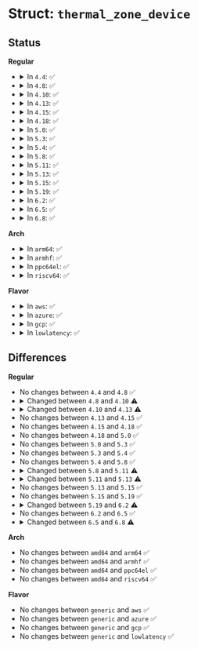 # Struct: <code>thermal_zone_device</code>

## Status
<b>Regular</b>
<ul>
<li>
<details>
<summary>In <code>4.4</code>: ✅</summary>

```c
struct thermal_zone_device {
    int id;
    char type[20];
    struct device device;
    struct thermal_attr *trip_temp_attrs;
    struct thermal_attr *trip_type_attrs;
    struct thermal_attr *trip_hyst_attrs;
    void *devdata;
    int trips;
    long unsigned int trips_disabled;
    int passive_delay;
    int polling_delay;
    int temperature;
    int last_temperature;
    int emul_temperature;
    int passive;
    unsigned int forced_passive;
    atomic_t need_update;
    struct thermal_zone_device_ops *ops;
    struct thermal_zone_params *tzp;
    struct thermal_governor *governor;
    void *governor_data;
    struct list_head thermal_instances;
    struct idr idr;
    struct mutex lock;
    struct list_head node;
    struct delayed_work poll_queue;
};
```
</details>
</li>
<li>
<details>
<summary>In <code>4.8</code>: ✅</summary>

```c
struct thermal_zone_device {
    int id;
    char type[20];
    struct device device;
    struct thermal_attr *trip_temp_attrs;
    struct thermal_attr *trip_type_attrs;
    struct thermal_attr *trip_hyst_attrs;
    void *devdata;
    int trips;
    long unsigned int trips_disabled;
    int passive_delay;
    int polling_delay;
    int temperature;
    int last_temperature;
    int emul_temperature;
    int passive;
    unsigned int forced_passive;
    atomic_t need_update;
    struct thermal_zone_device_ops *ops;
    struct thermal_zone_params *tzp;
    struct thermal_governor *governor;
    void *governor_data;
    struct list_head thermal_instances;
    struct idr idr;
    struct mutex lock;
    struct list_head node;
    struct delayed_work poll_queue;
};
```
</details>
</li>
<li>
<details>
<summary>In <code>4.10</code>: ✅</summary>

```c
struct thermal_zone_device {
    int id;
    char type[20];
    struct device device;
    struct attribute_group trips_attribute_group;
    struct thermal_attr *trip_temp_attrs;
    struct thermal_attr *trip_type_attrs;
    struct thermal_attr *trip_hyst_attrs;
    void *devdata;
    int trips;
    long unsigned int trips_disabled;
    int passive_delay;
    int polling_delay;
    int temperature;
    int last_temperature;
    int emul_temperature;
    int passive;
    int prev_low_trip;
    int prev_high_trip;
    unsigned int forced_passive;
    atomic_t need_update;
    struct thermal_zone_device_ops *ops;
    struct thermal_zone_params *tzp;
    struct thermal_governor *governor;
    void *governor_data;
    struct list_head thermal_instances;
    struct idr idr;
    struct mutex lock;
    struct list_head node;
    struct delayed_work poll_queue;
    enum thermal_notify_event notify_event;
};
```
</details>
</li>
<li>
<details>
<summary>In <code>4.13</code>: ✅</summary>

```c
struct thermal_zone_device {
    int id;
    char type[20];
    struct device device;
    struct attribute_group trips_attribute_group;
    struct thermal_attr *trip_temp_attrs;
    struct thermal_attr *trip_type_attrs;
    struct thermal_attr *trip_hyst_attrs;
    void *devdata;
    int trips;
    long unsigned int trips_disabled;
    int passive_delay;
    int polling_delay;
    int temperature;
    int last_temperature;
    int emul_temperature;
    int passive;
    int prev_low_trip;
    int prev_high_trip;
    unsigned int forced_passive;
    atomic_t need_update;
    struct thermal_zone_device_ops *ops;
    struct thermal_zone_params *tzp;
    struct thermal_governor *governor;
    void *governor_data;
    struct list_head thermal_instances;
    struct ida ida;
    struct mutex lock;
    struct list_head node;
    struct delayed_work poll_queue;
    enum thermal_notify_event notify_event;
};
```
</details>
</li>
<li>
<details>
<summary>In <code>4.15</code>: ✅</summary>

```c
struct thermal_zone_device {
    int id;
    char type[20];
    struct device device;
    struct attribute_group trips_attribute_group;
    struct thermal_attr *trip_temp_attrs;
    struct thermal_attr *trip_type_attrs;
    struct thermal_attr *trip_hyst_attrs;
    void *devdata;
    int trips;
    long unsigned int trips_disabled;
    int passive_delay;
    int polling_delay;
    int temperature;
    int last_temperature;
    int emul_temperature;
    int passive;
    int prev_low_trip;
    int prev_high_trip;
    unsigned int forced_passive;
    atomic_t need_update;
    struct thermal_zone_device_ops *ops;
    struct thermal_zone_params *tzp;
    struct thermal_governor *governor;
    void *governor_data;
    struct list_head thermal_instances;
    struct ida ida;
    struct mutex lock;
    struct list_head node;
    struct delayed_work poll_queue;
    enum thermal_notify_event notify_event;
};
```
</details>
</li>
<li>
<details>
<summary>In <code>4.18</code>: ✅</summary>

```c
struct thermal_zone_device {
    int id;
    char type[20];
    struct device device;
    struct attribute_group trips_attribute_group;
    struct thermal_attr *trip_temp_attrs;
    struct thermal_attr *trip_type_attrs;
    struct thermal_attr *trip_hyst_attrs;
    void *devdata;
    int trips;
    long unsigned int trips_disabled;
    int passive_delay;
    int polling_delay;
    int temperature;
    int last_temperature;
    int emul_temperature;
    int passive;
    int prev_low_trip;
    int prev_high_trip;
    unsigned int forced_passive;
    atomic_t need_update;
    struct thermal_zone_device_ops *ops;
    struct thermal_zone_params *tzp;
    struct thermal_governor *governor;
    void *governor_data;
    struct list_head thermal_instances;
    struct ida ida;
    struct mutex lock;
    struct list_head node;
    struct delayed_work poll_queue;
    enum thermal_notify_event notify_event;
};
```
</details>
</li>
<li>
<details>
<summary>In <code>5.0</code>: ✅</summary>

```c
struct thermal_zone_device {
    int id;
    char type[20];
    struct device device;
    struct attribute_group trips_attribute_group;
    struct thermal_attr *trip_temp_attrs;
    struct thermal_attr *trip_type_attrs;
    struct thermal_attr *trip_hyst_attrs;
    void *devdata;
    int trips;
    long unsigned int trips_disabled;
    int passive_delay;
    int polling_delay;
    int temperature;
    int last_temperature;
    int emul_temperature;
    int passive;
    int prev_low_trip;
    int prev_high_trip;
    unsigned int forced_passive;
    atomic_t need_update;
    struct thermal_zone_device_ops *ops;
    struct thermal_zone_params *tzp;
    struct thermal_governor *governor;
    void *governor_data;
    struct list_head thermal_instances;
    struct ida ida;
    struct mutex lock;
    struct list_head node;
    struct delayed_work poll_queue;
    enum thermal_notify_event notify_event;
};
```
</details>
</li>
<li>
<details>
<summary>In <code>5.3</code>: ✅</summary>

```c
struct thermal_zone_device {
    int id;
    char type[20];
    struct device device;
    struct attribute_group trips_attribute_group;
    struct thermal_attr *trip_temp_attrs;
    struct thermal_attr *trip_type_attrs;
    struct thermal_attr *trip_hyst_attrs;
    void *devdata;
    int trips;
    long unsigned int trips_disabled;
    int passive_delay;
    int polling_delay;
    int temperature;
    int last_temperature;
    int emul_temperature;
    int passive;
    int prev_low_trip;
    int prev_high_trip;
    unsigned int forced_passive;
    atomic_t need_update;
    struct thermal_zone_device_ops *ops;
    struct thermal_zone_params *tzp;
    struct thermal_governor *governor;
    void *governor_data;
    struct list_head thermal_instances;
    struct ida ida;
    struct mutex lock;
    struct list_head node;
    struct delayed_work poll_queue;
    enum thermal_notify_event notify_event;
};
```
</details>
</li>
<li>
<details>
<summary>In <code>5.4</code>: ✅</summary>

```c
struct thermal_zone_device {
    int id;
    char type[20];
    struct device device;
    struct attribute_group trips_attribute_group;
    struct thermal_attr *trip_temp_attrs;
    struct thermal_attr *trip_type_attrs;
    struct thermal_attr *trip_hyst_attrs;
    void *devdata;
    int trips;
    long unsigned int trips_disabled;
    int passive_delay;
    int polling_delay;
    int temperature;
    int last_temperature;
    int emul_temperature;
    int passive;
    int prev_low_trip;
    int prev_high_trip;
    unsigned int forced_passive;
    atomic_t need_update;
    struct thermal_zone_device_ops *ops;
    struct thermal_zone_params *tzp;
    struct thermal_governor *governor;
    void *governor_data;
    struct list_head thermal_instances;
    struct ida ida;
    struct mutex lock;
    struct list_head node;
    struct delayed_work poll_queue;
    enum thermal_notify_event notify_event;
};
```
</details>
</li>
<li>
<details>
<summary>In <code>5.8</code>: ✅</summary>

```c
struct thermal_zone_device {
    int id;
    char type[20];
    struct device device;
    struct attribute_group trips_attribute_group;
    struct thermal_attr *trip_temp_attrs;
    struct thermal_attr *trip_type_attrs;
    struct thermal_attr *trip_hyst_attrs;
    void *devdata;
    int trips;
    long unsigned int trips_disabled;
    int passive_delay;
    int polling_delay;
    int temperature;
    int last_temperature;
    int emul_temperature;
    int passive;
    int prev_low_trip;
    int prev_high_trip;
    unsigned int forced_passive;
    atomic_t need_update;
    struct thermal_zone_device_ops *ops;
    struct thermal_zone_params *tzp;
    struct thermal_governor *governor;
    void *governor_data;
    struct list_head thermal_instances;
    struct ida ida;
    struct mutex lock;
    struct list_head node;
    struct delayed_work poll_queue;
    enum thermal_notify_event notify_event;
};
```
</details>
</li>
<li>
<details>
<summary>In <code>5.11</code>: ✅</summary>

```c
struct thermal_zone_device {
    int id;
    char type[20];
    struct device device;
    struct attribute_group trips_attribute_group;
    struct thermal_attr *trip_temp_attrs;
    struct thermal_attr *trip_type_attrs;
    struct thermal_attr *trip_hyst_attrs;
    enum thermal_device_mode mode;
    void *devdata;
    int trips;
    long unsigned int trips_disabled;
    int passive_delay;
    int polling_delay;
    int temperature;
    int last_temperature;
    int emul_temperature;
    int passive;
    int prev_low_trip;
    int prev_high_trip;
    unsigned int forced_passive;
    atomic_t need_update;
    struct thermal_zone_device_ops *ops;
    struct thermal_zone_params *tzp;
    struct thermal_governor *governor;
    void *governor_data;
    struct list_head thermal_instances;
    struct ida ida;
    struct mutex lock;
    struct list_head node;
    struct delayed_work poll_queue;
    enum thermal_notify_event notify_event;
};
```
</details>
</li>
<li>
<details>
<summary>In <code>5.13</code>: ✅</summary>

```c
struct thermal_zone_device {
    int id;
    char type[20];
    struct device device;
    struct attribute_group trips_attribute_group;
    struct thermal_attr *trip_temp_attrs;
    struct thermal_attr *trip_type_attrs;
    struct thermal_attr *trip_hyst_attrs;
    enum thermal_device_mode mode;
    void *devdata;
    int trips;
    long unsigned int trips_disabled;
    long unsigned int passive_delay_jiffies;
    long unsigned int polling_delay_jiffies;
    int temperature;
    int last_temperature;
    int emul_temperature;
    int passive;
    int prev_low_trip;
    int prev_high_trip;
    atomic_t need_update;
    struct thermal_zone_device_ops *ops;
    struct thermal_zone_params *tzp;
    struct thermal_governor *governor;
    void *governor_data;
    struct list_head thermal_instances;
    struct ida ida;
    struct mutex lock;
    struct list_head node;
    struct delayed_work poll_queue;
    enum thermal_notify_event notify_event;
};
```
</details>
</li>
<li>
<details>
<summary>In <code>5.15</code>: ✅</summary>

```c
struct thermal_zone_device {
    int id;
    char type[20];
    struct device device;
    struct attribute_group trips_attribute_group;
    struct thermal_attr *trip_temp_attrs;
    struct thermal_attr *trip_type_attrs;
    struct thermal_attr *trip_hyst_attrs;
    enum thermal_device_mode mode;
    void *devdata;
    int trips;
    long unsigned int trips_disabled;
    long unsigned int passive_delay_jiffies;
    long unsigned int polling_delay_jiffies;
    int temperature;
    int last_temperature;
    int emul_temperature;
    int passive;
    int prev_low_trip;
    int prev_high_trip;
    atomic_t need_update;
    struct thermal_zone_device_ops *ops;
    struct thermal_zone_params *tzp;
    struct thermal_governor *governor;
    void *governor_data;
    struct list_head thermal_instances;
    struct ida ida;
    struct mutex lock;
    struct list_head node;
    struct delayed_work poll_queue;
    enum thermal_notify_event notify_event;
};
```
</details>
</li>
<li>
<details>
<summary>In <code>5.19</code>: ✅</summary>

```c
struct thermal_zone_device {
    int id;
    char type[20];
    struct device device;
    struct attribute_group trips_attribute_group;
    struct thermal_attr *trip_temp_attrs;
    struct thermal_attr *trip_type_attrs;
    struct thermal_attr *trip_hyst_attrs;
    enum thermal_device_mode mode;
    void *devdata;
    int trips;
    long unsigned int trips_disabled;
    long unsigned int passive_delay_jiffies;
    long unsigned int polling_delay_jiffies;
    int temperature;
    int last_temperature;
    int emul_temperature;
    int passive;
    int prev_low_trip;
    int prev_high_trip;
    atomic_t need_update;
    struct thermal_zone_device_ops *ops;
    struct thermal_zone_params *tzp;
    struct thermal_governor *governor;
    void *governor_data;
    struct list_head thermal_instances;
    struct ida ida;
    struct mutex lock;
    struct list_head node;
    struct delayed_work poll_queue;
    enum thermal_notify_event notify_event;
};
```
</details>
</li>
<li>
<details>
<summary>In <code>6.2</code>: ✅</summary>

```c
struct thermal_zone_device {
    int id;
    char type[20];
    struct device device;
    struct attribute_group trips_attribute_group;
    struct thermal_attr *trip_temp_attrs;
    struct thermal_attr *trip_type_attrs;
    struct thermal_attr *trip_hyst_attrs;
    enum thermal_device_mode mode;
    void *devdata;
    struct thermal_trip *trips;
    int num_trips;
    long unsigned int trips_disabled;
    long unsigned int passive_delay_jiffies;
    long unsigned int polling_delay_jiffies;
    int temperature;
    int last_temperature;
    int emul_temperature;
    int passive;
    int prev_low_trip;
    int prev_high_trip;
    atomic_t need_update;
    struct thermal_zone_device_ops *ops;
    struct thermal_zone_params *tzp;
    struct thermal_governor *governor;
    void *governor_data;
    struct list_head thermal_instances;
    struct ida ida;
    struct mutex lock;
    struct list_head node;
    struct delayed_work poll_queue;
    enum thermal_notify_event notify_event;
};
```
</details>
</li>
<li>
<details>
<summary>In <code>6.5</code>: ✅</summary>

```c
struct thermal_zone_device {
    int id;
    char type[20];
    struct device device;
    struct attribute_group trips_attribute_group;
    struct thermal_attr *trip_temp_attrs;
    struct thermal_attr *trip_type_attrs;
    struct thermal_attr *trip_hyst_attrs;
    enum thermal_device_mode mode;
    void *devdata;
    struct thermal_trip *trips;
    int num_trips;
    long unsigned int trips_disabled;
    long unsigned int passive_delay_jiffies;
    long unsigned int polling_delay_jiffies;
    int temperature;
    int last_temperature;
    int emul_temperature;
    int passive;
    int prev_low_trip;
    int prev_high_trip;
    atomic_t need_update;
    struct thermal_zone_device_ops *ops;
    struct thermal_zone_params *tzp;
    struct thermal_governor *governor;
    void *governor_data;
    struct list_head thermal_instances;
    struct ida ida;
    struct mutex lock;
    struct list_head node;
    struct delayed_work poll_queue;
    enum thermal_notify_event notify_event;
};
```
</details>
</li>
<li>
<details>
<summary>In <code>6.8</code>: ✅</summary>

```c
struct thermal_zone_device {
    int id;
    char type[20];
    struct device device;
    struct completion removal;
    struct attribute_group trips_attribute_group;
    struct thermal_attr *trip_temp_attrs;
    struct thermal_attr *trip_type_attrs;
    struct thermal_attr *trip_hyst_attrs;
    enum thermal_device_mode mode;
    void *devdata;
    struct thermal_trip *trips;
    int num_trips;
    long unsigned int passive_delay_jiffies;
    long unsigned int polling_delay_jiffies;
    int temperature;
    int last_temperature;
    int emul_temperature;
    int passive;
    int prev_low_trip;
    int prev_high_trip;
    atomic_t need_update;
    struct thermal_zone_device_ops *ops;
    struct thermal_zone_params *tzp;
    struct thermal_governor *governor;
    void *governor_data;
    struct list_head thermal_instances;
    struct ida ida;
    struct mutex lock;
    struct list_head node;
    struct delayed_work poll_queue;
    enum thermal_notify_event notify_event;
    bool suspended;
};
```
</details>
</li>
</ul>
<b>Arch</b>
<ul>
<li>
<details>
<summary>In <code>arm64</code>: ✅</summary>

```c
struct thermal_zone_device {
    int id;
    char type[20];
    struct device device;
    struct attribute_group trips_attribute_group;
    struct thermal_attr *trip_temp_attrs;
    struct thermal_attr *trip_type_attrs;
    struct thermal_attr *trip_hyst_attrs;
    void *devdata;
    int trips;
    long unsigned int trips_disabled;
    int passive_delay;
    int polling_delay;
    int temperature;
    int last_temperature;
    int emul_temperature;
    int passive;
    int prev_low_trip;
    int prev_high_trip;
    unsigned int forced_passive;
    atomic_t need_update;
    struct thermal_zone_device_ops *ops;
    struct thermal_zone_params *tzp;
    struct thermal_governor *governor;
    void *governor_data;
    struct list_head thermal_instances;
    struct ida ida;
    struct mutex lock;
    struct list_head node;
    struct delayed_work poll_queue;
    enum thermal_notify_event notify_event;
};
```
</details>
</li>
<li>
<details>
<summary>In <code>armhf</code>: ✅</summary>

```c
struct thermal_zone_device {
    int id;
    char type[20];
    struct device device;
    struct attribute_group trips_attribute_group;
    struct thermal_attr *trip_temp_attrs;
    struct thermal_attr *trip_type_attrs;
    struct thermal_attr *trip_hyst_attrs;
    void *devdata;
    int trips;
    long unsigned int trips_disabled;
    int passive_delay;
    int polling_delay;
    int temperature;
    int last_temperature;
    int emul_temperature;
    int passive;
    int prev_low_trip;
    int prev_high_trip;
    unsigned int forced_passive;
    atomic_t need_update;
    struct thermal_zone_device_ops *ops;
    struct thermal_zone_params *tzp;
    struct thermal_governor *governor;
    void *governor_data;
    struct list_head thermal_instances;
    struct ida ida;
    struct mutex lock;
    struct list_head node;
    struct delayed_work poll_queue;
    enum thermal_notify_event notify_event;
};
```
</details>
</li>
<li>
<details>
<summary>In <code>ppc64el</code>: ✅</summary>

```c
struct thermal_zone_device {
    int id;
    char type[20];
    struct device device;
    struct attribute_group trips_attribute_group;
    struct thermal_attr *trip_temp_attrs;
    struct thermal_attr *trip_type_attrs;
    struct thermal_attr *trip_hyst_attrs;
    void *devdata;
    int trips;
    long unsigned int trips_disabled;
    int passive_delay;
    int polling_delay;
    int temperature;
    int last_temperature;
    int emul_temperature;
    int passive;
    int prev_low_trip;
    int prev_high_trip;
    unsigned int forced_passive;
    atomic_t need_update;
    struct thermal_zone_device_ops *ops;
    struct thermal_zone_params *tzp;
    struct thermal_governor *governor;
    void *governor_data;
    struct list_head thermal_instances;
    struct ida ida;
    struct mutex lock;
    struct list_head node;
    struct delayed_work poll_queue;
    enum thermal_notify_event notify_event;
};
```
</details>
</li>
<li>
<details>
<summary>In <code>riscv64</code>: ✅</summary>

```c
struct thermal_zone_device {
    int id;
    char type[20];
    struct device device;
    struct attribute_group trips_attribute_group;
    struct thermal_attr *trip_temp_attrs;
    struct thermal_attr *trip_type_attrs;
    struct thermal_attr *trip_hyst_attrs;
    void *devdata;
    int trips;
    long unsigned int trips_disabled;
    int passive_delay;
    int polling_delay;
    int temperature;
    int last_temperature;
    int emul_temperature;
    int passive;
    int prev_low_trip;
    int prev_high_trip;
    unsigned int forced_passive;
    atomic_t need_update;
    struct thermal_zone_device_ops *ops;
    struct thermal_zone_params *tzp;
    struct thermal_governor *governor;
    void *governor_data;
    struct list_head thermal_instances;
    struct ida ida;
    struct mutex lock;
    struct list_head node;
    struct delayed_work poll_queue;
    enum thermal_notify_event notify_event;
};
```
</details>
</li>
</ul>
<b>Flavor</b>
<ul>
<li>
<details>
<summary>In <code>aws</code>: ✅</summary>

```c
struct thermal_zone_device {
    int id;
    char type[20];
    struct device device;
    struct attribute_group trips_attribute_group;
    struct thermal_attr *trip_temp_attrs;
    struct thermal_attr *trip_type_attrs;
    struct thermal_attr *trip_hyst_attrs;
    void *devdata;
    int trips;
    long unsigned int trips_disabled;
    int passive_delay;
    int polling_delay;
    int temperature;
    int last_temperature;
    int emul_temperature;
    int passive;
    int prev_low_trip;
    int prev_high_trip;
    unsigned int forced_passive;
    atomic_t need_update;
    struct thermal_zone_device_ops *ops;
    struct thermal_zone_params *tzp;
    struct thermal_governor *governor;
    void *governor_data;
    struct list_head thermal_instances;
    struct ida ida;
    struct mutex lock;
    struct list_head node;
    struct delayed_work poll_queue;
    enum thermal_notify_event notify_event;
};
```
</details>
</li>
<li>
<details>
<summary>In <code>azure</code>: ✅</summary>

```c
struct thermal_zone_device {
    int id;
    char type[20];
    struct device device;
    struct attribute_group trips_attribute_group;
    struct thermal_attr *trip_temp_attrs;
    struct thermal_attr *trip_type_attrs;
    struct thermal_attr *trip_hyst_attrs;
    void *devdata;
    int trips;
    long unsigned int trips_disabled;
    int passive_delay;
    int polling_delay;
    int temperature;
    int last_temperature;
    int emul_temperature;
    int passive;
    int prev_low_trip;
    int prev_high_trip;
    unsigned int forced_passive;
    atomic_t need_update;
    struct thermal_zone_device_ops *ops;
    struct thermal_zone_params *tzp;
    struct thermal_governor *governor;
    void *governor_data;
    struct list_head thermal_instances;
    struct ida ida;
    struct mutex lock;
    struct list_head node;
    struct delayed_work poll_queue;
    enum thermal_notify_event notify_event;
};
```
</details>
</li>
<li>
<details>
<summary>In <code>gcp</code>: ✅</summary>

```c
struct thermal_zone_device {
    int id;
    char type[20];
    struct device device;
    struct attribute_group trips_attribute_group;
    struct thermal_attr *trip_temp_attrs;
    struct thermal_attr *trip_type_attrs;
    struct thermal_attr *trip_hyst_attrs;
    void *devdata;
    int trips;
    long unsigned int trips_disabled;
    int passive_delay;
    int polling_delay;
    int temperature;
    int last_temperature;
    int emul_temperature;
    int passive;
    int prev_low_trip;
    int prev_high_trip;
    unsigned int forced_passive;
    atomic_t need_update;
    struct thermal_zone_device_ops *ops;
    struct thermal_zone_params *tzp;
    struct thermal_governor *governor;
    void *governor_data;
    struct list_head thermal_instances;
    struct ida ida;
    struct mutex lock;
    struct list_head node;
    struct delayed_work poll_queue;
    enum thermal_notify_event notify_event;
};
```
</details>
</li>
<li>
<details>
<summary>In <code>lowlatency</code>: ✅</summary>

```c
struct thermal_zone_device {
    int id;
    char type[20];
    struct device device;
    struct attribute_group trips_attribute_group;
    struct thermal_attr *trip_temp_attrs;
    struct thermal_attr *trip_type_attrs;
    struct thermal_attr *trip_hyst_attrs;
    void *devdata;
    int trips;
    long unsigned int trips_disabled;
    int passive_delay;
    int polling_delay;
    int temperature;
    int last_temperature;
    int emul_temperature;
    int passive;
    int prev_low_trip;
    int prev_high_trip;
    unsigned int forced_passive;
    atomic_t need_update;
    struct thermal_zone_device_ops *ops;
    struct thermal_zone_params *tzp;
    struct thermal_governor *governor;
    void *governor_data;
    struct list_head thermal_instances;
    struct ida ida;
    struct mutex lock;
    struct list_head node;
    struct delayed_work poll_queue;
    enum thermal_notify_event notify_event;
};
```
</details>
</li>
</ul>

## Differences
<b>Regular</b>
<ul>
<li>
No changes between <code>4.4</code> and <code>4.8</code> ✅
</li>
<li>
<details>
<summary>Changed between <code>4.8</code> and <code>4.10</code> ⚠️</summary>
<ul>
<li>
<b>Field added. </b>
<code>struct attribute_group trips_attribute_group</code>
</li>
<li>
<b>Field added. </b>
<code>int prev_low_trip</code>
</li>
<li>
<b>Field added. </b>
<code>int prev_high_trip</code>
</li>
<li>
<b>Field added. </b>
<code>enum thermal_notify_event notify_event</code>
</li>
</ul>
</details>
</li>
<li>
<details>
<summary>Changed between <code>4.10</code> and <code>4.13</code> ⚠️</summary>
<ul>
<li>
<b>Field added. </b>
<code>struct ida ida</code>
</li>
<li>
<b>Field removed. </b>
<code>struct idr idr</code>
</li>
</ul>
</details>
</li>
<li>
No changes between <code>4.13</code> and <code>4.15</code> ✅
</li>
<li>
No changes between <code>4.15</code> and <code>4.18</code> ✅
</li>
<li>
No changes between <code>4.18</code> and <code>5.0</code> ✅
</li>
<li>
No changes between <code>5.0</code> and <code>5.3</code> ✅
</li>
<li>
No changes between <code>5.3</code> and <code>5.4</code> ✅
</li>
<li>
No changes between <code>5.4</code> and <code>5.8</code> ✅
</li>
<li>
<details>
<summary>Changed between <code>5.8</code> and <code>5.11</code> ⚠️</summary>
<ul>
<li>
<b>Field added. </b>
<code>enum thermal_device_mode mode</code>
</li>
</ul>
</details>
</li>
<li>
<details>
<summary>Changed between <code>5.11</code> and <code>5.13</code> ⚠️</summary>
<ul>
<li>
<b>Field added. </b>
<code>long unsigned int passive_delay_jiffies</code>
</li>
<li>
<b>Field added. </b>
<code>long unsigned int polling_delay_jiffies</code>
</li>
<li>
<b>Field removed. </b>
<code>int passive_delay</code>
</li>
<li>
<b>Field removed. </b>
<code>int polling_delay</code>
</li>
<li>
<b>Field removed. </b>
<code>unsigned int forced_passive</code>
</li>
</ul>
</details>
</li>
<li>
No changes between <code>5.13</code> and <code>5.15</code> ✅
</li>
<li>
No changes between <code>5.15</code> and <code>5.19</code> ✅
</li>
<li>
<details>
<summary>Changed between <code>5.19</code> and <code>6.2</code> ⚠️</summary>
<ul>
<li>
<b>Field added. </b>
<code>int num_trips</code>
</li>
<li>
<b>Field type changed. </b>
<code>int trips</code> ➡️ <code>struct thermal_trip *trips</code>
</li>
</ul>
</details>
</li>
<li>
No changes between <code>6.2</code> and <code>6.5</code> ✅
</li>
<li>
<details>
<summary>Changed between <code>6.5</code> and <code>6.8</code> ⚠️</summary>
<ul>
<li>
<b>Field added. </b>
<code>struct completion removal</code>
</li>
<li>
<b>Field added. </b>
<code>bool suspended</code>
</li>
<li>
<b>Field removed. </b>
<code>long unsigned int trips_disabled</code>
</li>
</ul>
</details>
</li>
</ul>
<b>Arch</b>
<ul>
<li>
No changes between <code>amd64</code> and <code>arm64</code> ✅
</li>
<li>
No changes between <code>amd64</code> and <code>armhf</code> ✅
</li>
<li>
No changes between <code>amd64</code> and <code>ppc64el</code> ✅
</li>
<li>
No changes between <code>amd64</code> and <code>riscv64</code> ✅
</li>
</ul>
<b>Flavor</b>
<ul>
<li>
No changes between <code>generic</code> and <code>aws</code> ✅
</li>
<li>
No changes between <code>generic</code> and <code>azure</code> ✅
</li>
<li>
No changes between <code>generic</code> and <code>gcp</code> ✅
</li>
<li>
No changes between <code>generic</code> and <code>lowlatency</code> ✅
</li>
</ul>
